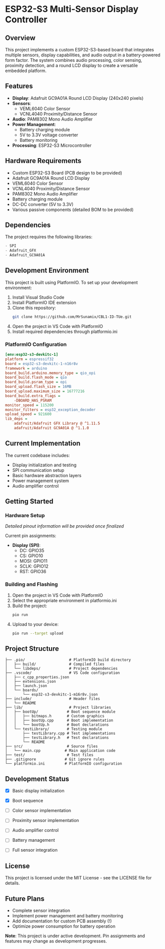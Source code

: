 # ESP32-S3 Multi-Sensor Display Controller

## Overview
This project implements a custom ESP32-S3-based board that integrates multiple sensors, display capabilities, and audio output in a battery-powered form factor. The system combines audio processing, color sensing, proximity detection, and a round LCD display to create a versatile embedded platform.

## Features
- **Display**: Adafruit GC9A01A Round LCD Display (240x240 pixels)
- **Sensors**:
  - VEML6040 Color Sensor
  - VCNL4040 Proximity/Distance Sensor
- **Audio**: PAM8302 Mono Audio Amplifier
- **Power Management**:
  - Battery charging module
  - 5V to 3.3V voltage converter
  - Battery monitoring
- **Processing**: ESP32-S3 Microcontroller

## Hardware Requirements
- Custom ESP32-S3 Board (PCB design to be provided)
- Adafruit GC9A01A Round LCD Display
- VEML6040 Color Sensor
- VCNL4040 Proximity/Distance Sensor
- PAM8302 Mono Audio Amplifier
- Battery charging module
- DC-DC converter (5V to 3.3V)
- Various passive components (detailed BOM to be provided)

## Dependencies
The project requires the following libraries:
```cpp
- SPI
- Adafruit_GFX
- Adafruit_GC9A01A
```

## Development Environment
This project is built using PlatformIO. To set up your development environment:

1. Install Visual Studio Code
2. Install PlatformIO IDE extension
3. Clone this repository:
   ```bash
   git clone https://github.com/MrSunamix/CBL1-ID-TUe.git
   ```
4. Open the project in VS Code with PlatformIO
5. Install required dependencies through platformio.ini

### PlatformIO Configuration
```ini
[env:esp32-s3-devkitc-1]
platform = espressif32
board = esp32-s3-devkitc-1-n16r8v
framework = arduino
board_build.arduino.memory_type = qio_opi
board_build.flash_mode = qio
board_build.psram_type = opi
board_upload.flash_size = 16MB
board_upload.maximum_size = 16777216
board_build.extra_flags = 
	-DBOARD_HAS_PSRAM
monitor_speed = 115200
monitor_filters = esp32_exception_decoder
upload_speed = 921600
lib_deps = 
	adafruit/Adafruit GFX Library @ ^1.11.5
	adafruit/Adafruit GC9A01A @ ^1.1.0
```

## Current Implementation
The current codebase includes:
- Display initialization and testing
- SPI communication setup
- Basic hardware abstraction layers
- Power management system
- Audio amplifier control

## Getting Started

### Hardware Setup
*Detailed pinout information will be provided once finalized*

Current pin assignments:
- **Display (SPI)**:
  - DC: GPIO35
  - CS: GPIO10
  - MOSI: GPIO11
  - SCLK: GPIO12
  - RST: GPIO36

### Building and Flashing
1. Open the project in VS Code with PlatformIO
2. Select the appropriate environment in platformio.ini
3. Build the project:
   ```bash
   pio run
   ```
4. Upload to your device:
   ```bash
   pio run --target upload
   ```
   
## Project Structure
```
├── .pio/                    # PlatformIO build directory
│   ├── build/               # Compiled files
│   └── libdeps/             # Project dependencies
├── .vscode/                 # VS Code configuration
│   ├── c_cpp_properties.json
│   ├── extensions.json
│   ├── launch.json
│   └── boards/
│       └── esp32-s3-devkitc-1-m16r8v.json
├── include/                 # Header files
│   └── README              
├── lib/                     # Project libraries
│   ├── bootUp/             # Boot sequence module
│   │   ├── bitmaps.h       # Custom graphics
│   │   ├── bootUp.cpp      # Boot implementation
│   │   └── bootUp.h        # Boot declarations
│   └── testLibrary/        # Testing module
│       ├── testLibrary.cpp # Test implementations
│       ├── testLibrary.h   # Test declarations
│       └── README
├── src/                    # Source files
│   └── main.cpp           # Main application code
├── test/                   # Test files
├── .gitignore             # Git ignore rules
└── platformio.ini         # PlatformIO configuration
```

## Development Status
- [x] Basic display initialization
- [x] Boot sequence
- [ ] Color sensor implementation
- [ ] Proximity sensor implementation
- [ ] Audio amplifier control
- [ ] Battery management
- [ ] Full sensor integration


## License
This project is licensed under the MIT License - see the LICENSE file for details.

## Future Plans
- Complete sensor integration
- Implement power management and battery monitoring
- Add documentation for custom PCB assembly (!)
- Optimize power consumption for battery operation

**Note**: This project is under active development. Pin assignments and features may change as development progresses.
